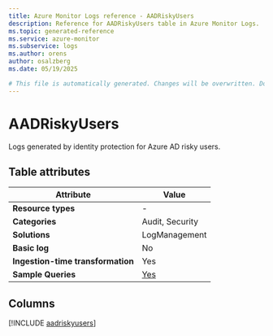 ```yaml
---
title: Azure Monitor Logs reference - AADRiskyUsers
description: Reference for AADRiskyUsers table in Azure Monitor Logs.
ms.topic: generated-reference
ms.service: azure-monitor
ms.subservice: logs
ms.author: orens
author: osalzberg
ms.date: 05/19/2025

# This file is automatically generated. Changes will be overwritten. Do not change this file directly.
---
```


# AADRiskyUsers

Logs generated by identity protection for Azure AD risky users.


## Table attributes

|Attribute|Value|
|---|---|
|**Resource types**|-|
|**Categories**|Audit, Security|
|**Solutions**| LogManagement|
|**Basic log**|No|
|**Ingestion-time transformation**|Yes|
|**Sample Queries**|[Yes](/azure/azure-monitor/reference/queries/aadriskyusers)|



## Columns
  
[!INCLUDE [aadriskyusers](~/reusable-content/ce-skilling/azure/includes/azure-monitor/reference/tables/aadriskyusers-include.md)]
